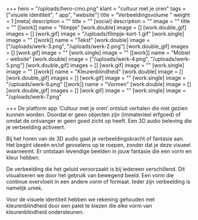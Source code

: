+++
hero = "/uploads/hero-cmo.png"
klant = "cultuur met je oren"
tags = ["visuele identiteit", " app", "website"]
title = "Verbeeldingsvolume "
weight = 1
[meta]
description = ""
title = ""
[social]
description = ""
image = ""
title = ""
[[work]]
name = "filmpje"
[work.double]
image = []
[work.double_gif]
images = []
[work.gif]
image = "/uploads/filmpje-kort-1.gif"
[work.single]
image = ""
[[work]]
name = "Tekst"
[work.double]
image = ["/uploads/werk-3.png", "/uploads/werk-2.png"]
[work.double_gif]
images = []
[work.gif]
image = ""
[work.single]
image = ""
[[work]]
name = "Mobiel - website"
[work.double]
image = ["/uploads/werk-4.png", "/uploads/werk-5.png"]
[work.double_gif]
images = []
[work.gif]
image = ""
[work.single]
image = ""
[[work]]
name = "Kleurenblindheid"
[work.double]
image = []
[work.double_gif]
images = []
[work.gif]
image = ""
[work.single]
image = "/uploads/werk-6.png"
[[work]]
name = "Vormen"
[work.double]
image = []
[work.double_gif]
images = []
[work.gif]
image = ""
[work.single]
image = "/uploads/werk-7.png"

+++
De platform app ‘Cultuur met je oren’ ontsluit verhalen die niet gezien kunnen worden. Doordat er geen objecten zijn (immaterieel erfgoed) of omdat de ontvanger er geen goed zicht op heeft. Een 3D audio beleving die je verbeelding activeert.

Bij het horen van de 3D audio gaat je verbeeldingskracht of fantasie aan. Het begint ideeën en/of gevoelens op te roepen, zonder dat je deze visueel waarneemt. Er ontstaan levendige beelden in jouw fantasie die een vorm en kleur hebben.

De verbeelding die het geluid veroorzaakt is bij iedereen verschillend. Dit visualiseren we door het gebruik van bewegend beeld. Een vorm die continue overvloeit in een andere vorm of formaat. Ieder zijn verbeelding is namelijk uniek.

Voor de visuele identiteit hebben we rekening gehouden met kleurenblindheid door een palet te kiezen die elke vorm van kleurenblindheid ondersteunen. 